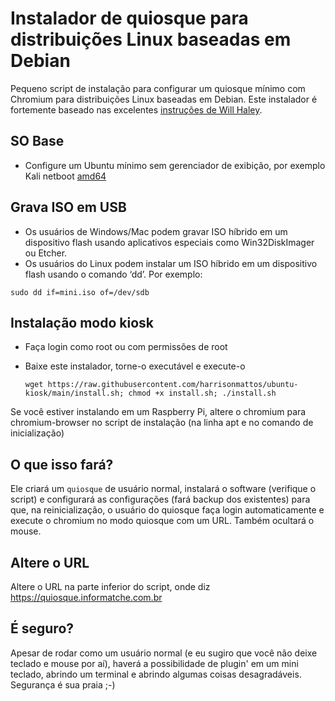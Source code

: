 
# Instalador de quiosque para distribuições Linux baseadas em Debian
Pequeno script de instalação para configurar um quiosque mínimo com Chromium para distribuições Linux baseadas em Debian. Este instalador é fortemente baseado nas excelentes [instruções de Will Haley](http://willhaley.com/blog/debian-fullscreen-gui-kiosk/).

## SO Base
* Configure um Ubuntu mínimo sem gerenciador de exibição, por exemplo Kali netboot [amd64](http://archive.ubuntu.com/ubuntu/dists/focal/main/installer-amd64/current/legacy-images/netboot/mini.iso)

## Grava ISO em USB
* Os usuários de Windows/Mac podem gravar ISO híbrido em um dispositivo flash usando aplicativos especiais como Win32DiskImager ou Etcher.
* Os usuários do Linux podem instalar um ISO híbrido em um dispositivo flash usando o comando ‘dd’. Por exemplo:

```concha
sudo dd if=mini.iso of=/dev/sdb
```

## Instalação modo kiosk
* Faça login como root ou com permissões de root
* Baixe este instalador, torne-o executável e execute-o

  ```concha
  wget https://raw.githubusercontent.com/harrisonmattos/ubuntu-kiosk/main/install.sh; chmod +x install.sh; ./install.sh
  ```

Se você estiver instalando em um Raspberry Pi, altere o chromium para chromium-browser no script de instalação (na linha apt e no comando de inicialização)

## O que isso fará?
Ele criará um `quiosque` de usuário normal, instalará o software (verifique o script) e configurará as configurações (fará backup dos existentes) para que, na reinicialização, o usuário do quiosque faça login automaticamente e execute o chromium no modo quiosque com um URL. Também ocultará o mouse.

## Altere o URL
Altere o URL na parte inferior do script, onde diz https://quiosque.informatche.com.br

## É seguro?
Apesar de rodar como um usuário normal (e eu sugiro que você não deixe teclado e mouse por aí), haverá a possibilidade de plugin' em um mini teclado, abrindo um terminal e abrindo algumas coisas desagradáveis. Segurança é sua praia ;-)
